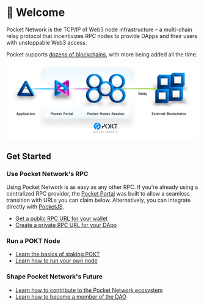 # 👋 Welcome

Pocket Network is the TCP/IP of Web3 node infrastructure – a multi-chain relay protocol that incentivizes RPC nodes to provide DApps and their users with unstoppable Web3 access.

Pocket supports [dozens of blockchains](supported-blockchains.md), with more being added all the time.

![](assets/pocket_network_overview.png)

## Get Started

### Use Pocket Network's RPC

Using Pocket Network is as easy as any other RPC. If you're already using a centralized RPC provider, the [Pocket Portal](https://portal.pokt.network) was built to allow a seamless transition with URLs you can claim below. Alternatively, you can integrate directly with [PocketJS](https://docs.pokt.network/js/).

* [Get a public RPC URL for your wallet](use/public-rpc/README.md)
* [Create a private RPC URL for your DApp](use/get-endpoint.md)

### Run a POKT Node

* [Learn the basics of staking POKT](pokt/stake.md)
* [Learn how to run your own node](node/README.md)

### Shape Pocket Network's Future

* [Learn how to contribute to the Pocket Network ecosystem](community/contribute.md)
* [Learn how to become a member of the DAO](community/trophies/README.md)
